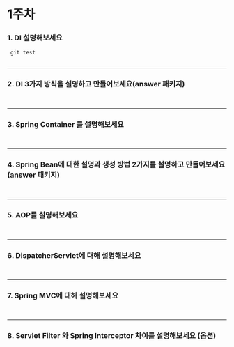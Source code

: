 # 1주차

### 1. DI 설명해보세요

~~~
 git test
 
~~~

---

### 2. DI 3가지 방식을 설명하고 만들어보세요(answer 패키지)

~~~
 
~~~

---
### 3. Spring Container 를 설명해보세요

~~~
 
~~~

---

### 4. Spring Bean에 대한 설명과 생성 방법 2가지를 설명하고 만들어보세요(answer 패키지)

~~~
 
~~~

--- 

### 5. AOP를 설명해보세요

~~~
 
~~~

--- 

### 6. DispatcherServlet에 대해 설명해보세요

~~~
 
~~~

---

### 7. Spring MVC에 대해 설명해보세요

~~~
 
~~~

--- 


### 8. Servlet Filter 와 Spring Interceptor 차이를 설명해보세요 (옵션)

~~~

~~~

